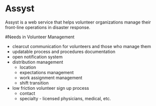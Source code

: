# Assyst

Assyst is a web service that helps volunteer organizations manage their front-line operations in disaster response.

#Needs in Volunteer Management

- clearcut communication for volunteers and those who manage them
- updatable process and procedures documentation
- open notification system
- distribution management
    - location
    - expectations management
    - work assignment management
    - shift transition
- low friction volunteer sign up process
    - contact
    - specialty - licensed physicians, medical, etc.